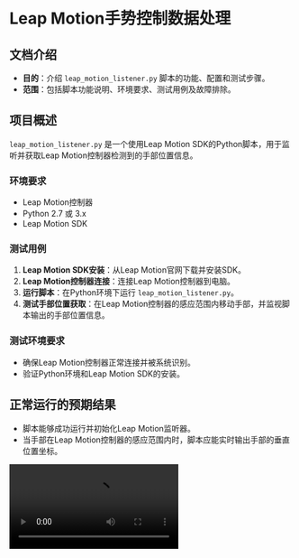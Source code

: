 # Leap Motion手势控制数据处理

## 文档介绍
- **目的**：介绍 `leap_motion_listener.py` 脚本的功能、配置和测试步骤。
- **范围**：包括脚本功能说明、环境要求、测试用例及故障排除。

## 项目概述
`leap_motion_listener.py` 是一个使用Leap Motion SDK的Python脚本，用于监听并获取Leap Motion控制器检测到的手部位置信息。

### 环境要求
- Leap Motion控制器
- Python 2.7 或 3.x
- Leap Motion SDK

### 测试用例
1. **Leap Motion SDK安装**：从Leap Motion官网下载并安装SDK。
2. **Leap Motion控制器连接**：连接Leap Motion控制器到电脑。
3. **运行脚本**：在Python环境下运行 `leap_motion_listener.py`。
4. **测试手部位置获取**：在Leap Motion控制器的感应范围内移动手部，并监视脚本输出的手部位置信息。

### 测试环境要求
- 确保Leap Motion控制器正常连接并被系统识别。
- 验证Python环境和Leap Motion SDK的安装。

## 正常运行的预期结果
- 脚本能够成功运行并初始化Leap Motion监听器。
- 当手部在Leap Motion控制器的感应范围内时，脚本应能实时输出手部的垂直位置坐标。
<video src="LEAPtest.mp4" preview-src="LEAPtest.jpg"/>



## 故障排除
- **Leap Motion控制器未识别**：检查控制器连接并确保设备驱动正确安装。
- **SDK版本不兼容**：确认已安装与Python环境兼容的Leap Motion SDK版本。
- **脚本运行错误**：检查Python环境配置，确保所有必要的库都已正确安装。
- **手部位置数据不准确**：确保Leap Motion控制器没有被遮挡，且手部在正确的感应范围内移动。
